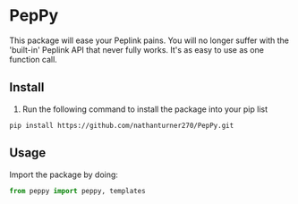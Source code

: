 # PepPy
This package will ease your Peplink pains. You will no longer suffer with the 'built-in' Peplink API that never fully works. It's as easy to use as one function call.

## Install
1. Run the following command to install the package into your pip list
```terminal
pip install https://github.com/nathanturner270/PepPy.git
```

## Usage
Import the package by doing:
```python
from peppy import peppy, templates
```
